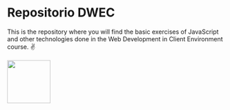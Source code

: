 # Repositorio DWEC
This is the repository where you will find the basic exercises of JavaScript and other technologies done in the Web Development in Client Environment course.
✌
</br></br>
<img src="https://upload.wikimedia.org/wikipedia/commons/thumb/9/99/Unofficial_JavaScript_logo_2.svg/1200px-Unofficial_JavaScript_logo_2.svg.png" width=100px heigth=100px>
